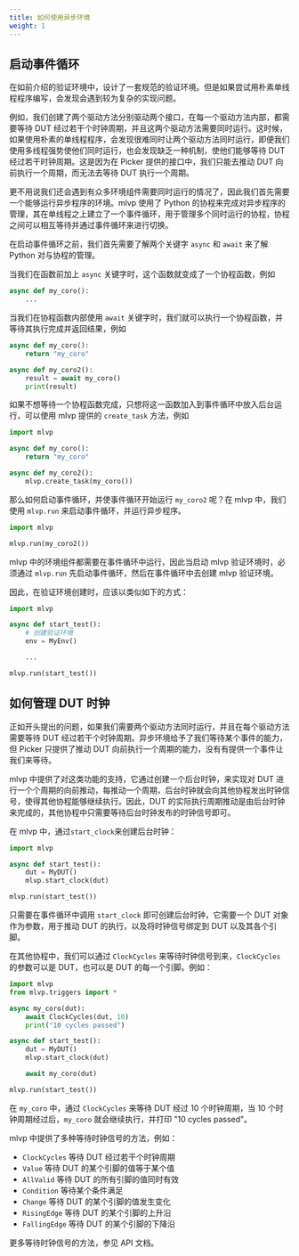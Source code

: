```yaml
---
title: 如何使用异步环境
weight: 1
---
```


## 启动事件循环

在如前介绍的验证环境中，设计了一套规范的验证环境。但是如果尝试用朴素单线程程序编写，会发现会遇到较为复杂的实现问题。

例如，我们创建了两个驱动方法分别驱动两个接口，在每一个驱动方法内部，都需要等待 DUT 经过若干个时钟周期，并且这两个驱动方法需要同时运行。这时候，如果使用朴素的单线程程序，会发现很难同时让两个驱动方法同时运行，即便我们使用多线程强势使他们同时运行，也会发现缺乏一种机制，使他们能够等待 DUT 经过若干时钟周期。这是因为在 Picker 提供的接口中，我们只能去推动 DUT 向前执行一个周期，而无法去等待 DUT 执行一个周期。

更不用说我们还会遇到有众多环境组件需要同时运行的情况了，因此我们首先需要一个能够运行异步程序的环境。mlvp 使用了 Python 的协程来完成对异步程序的管理，其在单线程之上建立了一个事件循环，用于管理多个同时运行的协程，协程之间可以相互等待并通过事件循环来进行切换。

在启动事件循环之前，我们首先需要了解两个关键字 `async` 和 `await` 来了解 Python 对与协程的管理。

当我们在函数前加上 `async` 关键字时，这个函数就变成了一个协程函数，例如

```python
async def my_coro():
    ...
```

当我们在协程函数内部使用 `await` 关键字时，我们就可以执行一个协程函数，并等待其执行完成并返回结果，例如

```python
async def my_coro():
    return "my_coro"

async def my_coro2():
    result = await my_coro()
    print(result)
```

如果不想等待一个协程函数完成，只想将这一函数加入到事件循环中放入后台运行，可以使用 mlvp 提供的 `create_task` 方法，例如

```python
import mlvp

async def my_coro():
    return "my_coro"

async def my_coro2():
    mlvp.create_task(my_coro())
```

那么如何启动事件循环，并使事件循环开始运行 `my_coro2` 呢？在 mlvp 中，我们使用 `mlvp.run` 来启动事件循环，并运行异步程序。

```python
import mlvp

mlvp.run(my_coro2())
```

mlvp 中的环境组件都需要在事件循环中运行，因此当启动 mlvp 验证环境时，必须通过 `mlvp.run` 先启动事件循环，然后在事件循环中去创建 mlvp 验证环境。

因此，在验证环境创建时，应该以类似如下的方式：

```python
import mlvp

async def start_test():
    # 创建验证环境
    env = MyEnv()

    ...

mlvp.run(start_test())
```

## 如何管理 DUT 时钟

正如开头提出的问题，如果我们需要两个驱动方法同时运行，并且在每个驱动方法需要等待 DUT 经过若干个时钟周期。异步环境给予了我们等待某个事件的能力，但 Picker 只提供了推动 DUT 向前执行一个周期的能力，没有有提供一个事件让我们来等待。

mlvp 中提供了对这类功能的支持，它通过创建一个后台时钟，来实现对 DUT 进行一个个周期的向前推动，每推动一个周期，后台时钟就会向其他协程发出时钟信号，使得其他协程能够继续执行。因此，DUT 的实际执行周期推动是由后台时钟来完成的，其他协程中只需要等待后台时钟发布的时钟信号即可。

在 mlvp 中，通过`start_clock`来创建后台时钟：

```python
import mlvp

async def start_test():
    dut = MyDUT()
    mlvp.start_clock(dut)

mlvp.run(start_test())
```

只需要在事件循环中调用 `start_clock` 即可创建后台时钟，它需要一个 DUT 对象作为参数，用于推动 DUT 的执行，以及将时钟信号绑定到 DUT 以及其各个引脚。

在其他协程中，我们可以通过 `ClockCycles` 来等待时钟信号到来，`ClockCycles` 的参数可以是 DUT，也可以是 DUT 的每一个引脚。例如：

```python
import mlvp
from mlvp.triggers import *

async my_coro(dut):
    await ClockCycles(dut, 10)
    print("10 cycles passed")

async def start_test():
    dut = MyDUT()
    mlvp.start_clock(dut)

    await my_coro(dut)

mlvp.run(start_test())
```

在 `my_coro` 中，通过 `ClockCycles` 来等待 DUT 经过 10 个时钟周期，当 10 个时钟周期经过后，`my_coro` 就会继续执行，并打印 "10 cycles passed"。

mlvp 中提供了多种等待时钟信号的方法，例如：

- `ClockCycles` 等待 DUT 经过若干个时钟周期
- `Value` 等待 DUT 的某个引脚的值等于某个值
- `AllValid` 等待 DUT 的所有引脚的值同时有效
- `Condition` 等待某个条件满足
- `Change` 等待 DUT 的某个引脚的值发生变化
- `RisingEdge` 等待 DUT 的某个引脚的上升沿
- `FallingEdge` 等待 DUT 的某个引脚的下降沿

更多等待时钟信号的方法，参见 API 文档。
